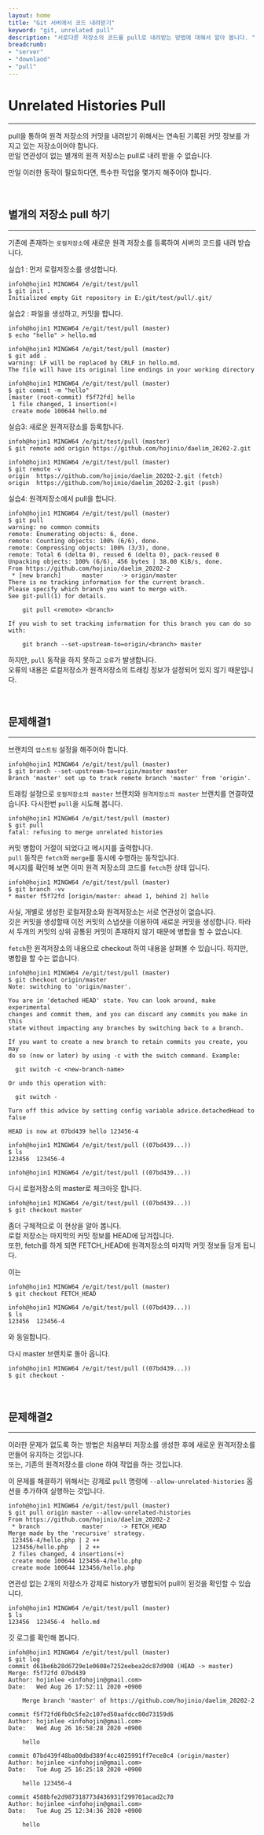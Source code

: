 ```yaml
---
layout: home
title: "Git 서버에서 코드 내려받기"
keyword: "git, unrelated pull"
description: "서로다른 저장소의 코드를 pull로 내려받는 방법에 대해서 알아 봅니다. "
breadcrumb:
- "server"
- "downlaod"
- "pull"
---
```


# Unrelated Histories Pull
---
pull을 통하여 원격 저장소의 커밋을 내려받기 위해서는 연속된 기록된 커밋 정보를 가지고 있는 저장소이어야 합니다.  
만일 연관성이 없는 별개의 원격 저장소는 pull로 내려 받을 수 없습니다.  

만일 이러한 동작이 필요하다면, 특수한 작업을 몇가지 해주어야 합니다.  

<br>

## 별개의 저장소 pull 하기
---
기존에 존재하는 `로컬저장소`에 새로운 원격 저장소를 등록하여 서버의 코드를 내려 받습니다. 

실습1 : 먼저 로컬저장소를 생성합니다.
```console
infoh@hojin1 MINGW64 /e/git/test/pull
$ git init .
Initialized empty Git repository in E:/git/test/pull/.git/
```

실습2 : 파일을 생성하고, 커밋을 합니다.
```
infoh@hojin1 MINGW64 /e/git/test/pull (master)
$ echo "hello" > hello.md

infoh@hojin1 MINGW64 /e/git/test/pull (master)
$ git add .
warning: LF will be replaced by CRLF in hello.md.
The file will have its original line endings in your working directory

infoh@hojin1 MINGW64 /e/git/test/pull (master)
$ git commit -m "hello"
[master (root-commit) f5f72fd] hello
 1 file changed, 1 insertion(+)
 create mode 100644 hello.md
```

실습3: 새로운 원격저장소를 등록합니다.
```
infoh@hojin1 MINGW64 /e/git/test/pull (master)
$ git remote add origin https://github.com/hojinio/daelim_20202-2.git

infoh@hojin1 MINGW64 /e/git/test/pull (master)
$ git remote -v
origin  https://github.com/hojinio/daelim_20202-2.git (fetch)
origin  https://github.com/hojinio/daelim_20202-2.git (push)
```

실습4: 원격저장소에서 pull을 합니다.
```
infoh@hojin1 MINGW64 /e/git/test/pull (master)
$ git pull
warning: no common commits
remote: Enumerating objects: 6, done.
remote: Counting objects: 100% (6/6), done.
remote: Compressing objects: 100% (3/3), done.
remote: Total 6 (delta 0), reused 6 (delta 0), pack-reused 0
Unpacking objects: 100% (6/6), 456 bytes | 38.00 KiB/s, done.
From https://github.com/hojinio/daelim_20202-2
 * [new branch]      master     -> origin/master
There is no tracking information for the current branch.
Please specify which branch you want to merge with.
See git-pull(1) for details.

    git pull <remote> <branch>

If you wish to set tracking information for this branch you can do so with:

    git branch --set-upstream-to=origin/<branch> master
```

하지만, `pull` 동작을 하지 못하고 `오류`가 발생합니다.  
오류의 내용은 로컬저장소가 원격저장소의 트래킹 정보가 설정되어 있지 않기 때문입니다.

<br>

## 문제해결1
---
브랜치의 `업스트림` 설정을 해주어야 합니다.

```
infoh@hojin1 MINGW64 /e/git/test/pull (master)
$ git branch --set-upstream-to=origin/master master
Branch 'master' set up to track remote branch 'master' from 'origin'.
```

트래킹 설정으로 `로컬저장소의 master` 브랜치와 `원격저장소의 master` 브랜치를 연결하였습니다.
다시한번 `pull`을 시도해 봅니다.

```
infoh@hojin1 MINGW64 /e/git/test/pull (master)
$ git pull
fatal: refusing to merge unrelated histories
```

커밋 병합이 거절이 되었다고 메시지를 출력합니다.  
`pull` 동작은 `fetch`와 `merge`를 동시에 수행하는 동작입니다.  
메시지를 확인해 보면 이미 원격 저장소의 코드를 `fetch`한 상태 입니다.

```
infoh@hojin1 MINGW64 /e/git/test/pull (master)
$ git branch -vv
* master f5f72fd [origin/master: ahead 1, behind 2] hello
```

사실, 개별로 생성한 로컬저장소와 원격저장소는 서로 연관성이 없습니다.  
깃은 커밋을 생성할때 이전 커밋의 스냅샷을 이용하여 새로운 커밋을 생성합니다. 따라서 두개의 커밋의 상위 공통된 커밋이 존재하지 않기 때문에 병합을 할 수 없습니다.

`fetch`한 원격저장소의 내용으로 checkout 하여 내용을 살펴볼 수 있습니다. 하지만, 병합을 할 수는 없습니다.

```
infoh@hojin1 MINGW64 /e/git/test/pull (master)
$ git checkout origin/master
Note: switching to 'origin/master'.

You are in 'detached HEAD' state. You can look around, make experimental
changes and commit them, and you can discard any commits you make in this
state without impacting any branches by switching back to a branch.

If you want to create a new branch to retain commits you create, you may
do so (now or later) by using -c with the switch command. Example:

  git switch -c <new-branch-name>

Or undo this operation with:

  git switch -

Turn off this advice by setting config variable advice.detachedHead to false

HEAD is now at 07bd439 hello 123456-4

infoh@hojin1 MINGW64 /e/git/test/pull ((07bd439...))
$ ls
123456  123456-4

infoh@hojin1 MINGW64 /e/git/test/pull ((07bd439...))
```

다시 로컬저장소의 master로 체크아웃 합니다.

```
infoh@hojin1 MINGW64 /e/git/test/pull ((07bd439...))
$ git checkout master

```

좀더 구체적으로 이 현상을 알아 봅니다.  
로컬 저장소는 마지막의 커밋 정보를 HEAD에 담겨집니다.  
또한, fetch를 하게 되면 FETCH_HEAD에 원격저장소의 마지막 커밋 정보들 담게 됩니다.

이는 
```
infoh@hojin1 MINGW64 /e/git/test/pull (master)
$ git checkout FETCH_HEAD

infoh@hojin1 MINGW64 /e/git/test/pull ((07bd439...))
$ ls
123456  123456-4
```
와 동일합니다.

다시 master 브랜치로 돌아 옵니다.

```
infoh@hojin1 MINGW64 /e/git/test/pull ((07bd439...))
$ git checkout -
```

<br>

## 문제해결2
---
이러한 문제가 없도록 하는 방법은 처음부터 저장소를 생성한 후에 새로운 원격저장소를 만들어 유지하는 것입니다.  
또는, 기존의 원격저장소를 clone 하여 작업을 하는 것입니다.

이 문제를 해결하기 위해서는 강제로 `pull` 명령에 `--allow-unrelated-histories` 옵션을 추가하여 실행하는 것입니다.  

```
infoh@hojin1 MINGW64 /e/git/test/pull (master)
$ git pull origin master --allow-unrelated-histories
From https://github.com/hojinio/daelim_20202-2
 * branch            master     -> FETCH_HEAD
Merge made by the 'recursive' strategy.
 123456-4/hello.php | 2 ++
 123456/hello.php   | 2 ++
 2 files changed, 4 insertions(+)
 create mode 100644 123456-4/hello.php
 create mode 100644 123456/hello.php
```

연관성 없는 2개의 저장소가 강제로 history가 병합되어 pull이 된것을 확인할 수 있습니다.

```
infoh@hojin1 MINGW64 /e/git/test/pull (master)
$ ls
123456  123456-4  hello.md
```

깃 로그를 확인해 봅니다.

```
infoh@hojin1 MINGW64 /e/git/test/pull (master)
$ git log
commit d61be6b28d6729e1e0608e7252eebea2dc87d908 (HEAD -> master)
Merge: f5f72fd 07bd439
Author: hojinlee <infohojin@gmail.com>
Date:   Wed Aug 26 17:52:11 2020 +0900

    Merge branch 'master' of https://github.com/hojinio/daelim_20202-2

commit f5f72fd6fb0c5fe2c107ed50aafdcc00d73159d6
Author: hojinlee <infohojin@gmail.com>
Date:   Wed Aug 26 16:58:28 2020 +0900

    hello

commit 07bd439f48ba00dbd389f4cc4025991ff7ece8c4 (origin/master)
Author: hojinlee <infohojin@gmail.com>
Date:   Tue Aug 25 16:25:18 2020 +0900

    hello 123456-4

commit 4588bfe2d987318773d436931f299701acad2c70
Author: hojinlee <infohojin@gmail.com>
Date:   Tue Aug 25 12:34:36 2020 +0900

    hello
```





